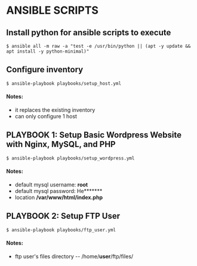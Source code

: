 # ANSIBLE SCRIPTS

## Install python for ansible scripts to execute
 `$ ansible all -m raw -a "test -e /usr/bin/python || (apt -y update && apt install -y python-minimal)"`

## Configure inventory
 `$ ansible-playbook playbooks/setup_host.yml`
#### Notes:
 - it replaces the existing inventory
 - can only configure 1 host

## PLAYBOOK 1: Setup Basic Wordpress Website with Nginx, MySQL, and PHP 
 `$ ansible-playbook playbooks/setup_wordpress.yml`
#### Notes:
 - default mysql username: **root**
 - default mysql password: He\*\*\*\*\*\*\*
 - location **/var/www/html/index.php**


## PLAYBOOK 2: Setup FTP User
 `$ ansible-playbook playbooks/ftp_user.yml`
#### Notes:
 - ftp user's files directory -- /home/**user**/ftp/files/

